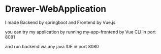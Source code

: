 # Drawer-WebApplication
I made Backend by  springboot and Frontend by Vue.js

you can try my application by running my-app-frontend by Vue CLI in port 8081

and run backend via any java IDE in port 8080
